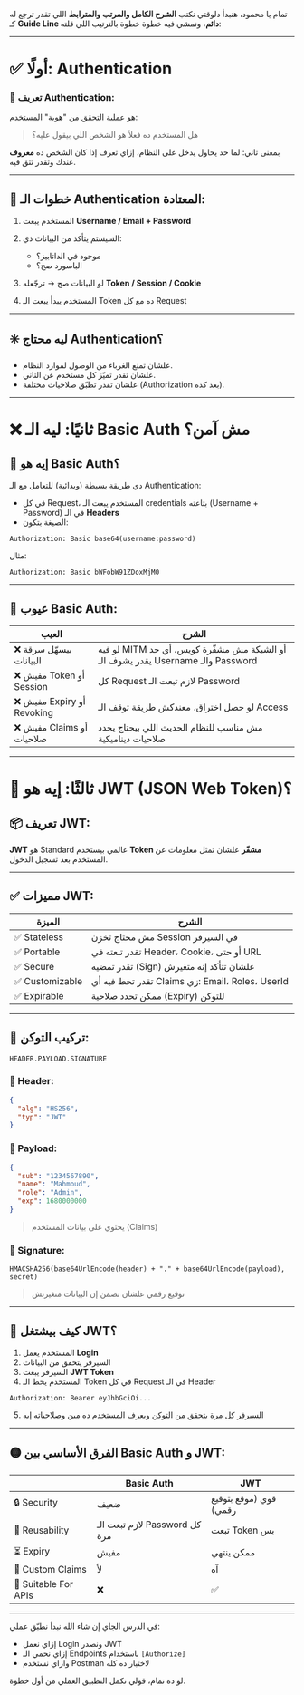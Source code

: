 تمام يا محمود، هنبدأ دلوقتي نكتب **الشرح الكامل والمرتب والمترابط** اللي تقدر ترجع له كـ **Guide Line دائم**، ونمشي فيه خطوة خطوة بالترتيب اللي قلته:

---

# ✅ أولًا: Authentication

### 📌 تعريف Authentication:

هو عملية التحقق من "هوية" المستخدم:

> هل المستخدم ده فعلاً هو الشخص اللي بيقول عليه؟

بمعنى تاني:
لما حد يحاول يدخل على النظام، إزاي تعرف إذا كان الشخص ده **معروف** عندك وتقدر تثق فيه.

---

## 🎯 خطوات الـ Authentication المعتادة:

1. المستخدم يبعت **Username / Email + Password**
2. السيستم يتأكد من البيانات دي:

   * موجود في الداتابيز؟
   * الباسورد صح؟
3. لو البيانات صح → ترجّعله **Token / Session / Cookie**
4. المستخدم يبدأ يبعت الـ Token ده مع كل Request

---

## ✳️ ليه محتاج Authentication؟

* علشان تمنع الغرباء من الوصول لموارد النظام.
* علشان تقدر تميّز كل مستخدم عن التاني.
* علشان تقدر تطبّق صلاحيات مختلفة (Authorization بعد كده).

---

# ❌ ثانيًا: ليه الـ Basic Auth مش آمن؟

## 🧾 إيه هو Basic Auth؟

دي طريقة بسيطة (وبدائية) للتعامل مع الـ Authentication:

* في كل Request، المستخدم يبعت الـ credentials بتاعته (Username + Password) في الـ **Headers**
* الصيغة بتكون:

```http
Authorization: Basic base64(username:password)
```

مثال:

```http
Authorization: Basic bWFobW91ZDoxMjM0
```

---

## 🚨 عيوب Basic Auth:

| العيب                     | الشرح                                                                            |
| ------------------------- | -------------------------------------------------------------------------------- |
| ❌ بيسهّل سرقة البيانات    | لو فيه MITM أو الشبكة مش مشفّرة كويس، أي حد يقدر يشوف الـ Username والـ Password |
| ❌ مفيش Token أو Session   | كل Request لازم تبعت الـ Password                                                |
| ❌ مفيش Expiry أو Revoking | لو حصل اختراق، معندكش طريقة توقف الـ Access                                      |
| ❌ مفيش Claims أو صلاحيات  | مش مناسب للنظام الحديث اللي بيحتاج يحدد صلاحيات ديناميكية                        |

---

# 🔐 ثالثًا: إيه هو JWT (JSON Web Token)؟

## 📦 تعريف JWT:

**JWT** هو Standard عالمي بيستخدم **Token مشفّر** علشان تمثل معلومات عن المستخدم بعد تسجيل الدخول.

---

## ✅ مميزات JWT:

| الميزة         | الشرح                                           |
| -------------- | ----------------------------------------------- |
| ✅ Stateless    | مش محتاج تخزن Session في السيرفر                |
| ✅ Portable     | تقدر تبعته في Header، Cookie، أو حتى URL        |
| ✅ Secure       | تقدر تمضيه (Sign) علشان تتأكد إنه متغيرش        |
| ✅ Customizable | تقدر تحط فيه أي Claims زي: Email، Roles، UserId |
| ✅ Expirable    | ممكن تحدد صلاحية (Expiry) للتوكن                |

---

## 📐 تركيب التوكن:

```text
HEADER.PAYLOAD.SIGNATURE
```

### 🔹 Header:

```json
{
  "alg": "HS256",
  "typ": "JWT"
}
```

### 🔹 Payload:

```json
{
  "sub": "1234567890",
  "name": "Mahmoud",
  "role": "Admin",
  "exp": 1680000000
}
```

> يحتوي على بيانات المستخدم (Claims)

### 🔹 Signature:

```text
HMACSHA256(base64UrlEncode(header) + "." + base64UrlEncode(payload), secret)
```

> توقيع رقمي علشان تضمن إن البيانات متغيرتش

---

## 🔁 كيف بيشتغل JWT؟

1. المستخدم يعمل **Login**
2. السيرفر يتحقق من البيانات
3. السيرفر يبعت **JWT Token**
4. المستخدم يحط الـ Token في كل Request في الـ Header

```http
Authorization: Bearer eyJhbGciOi...
```

5. السيرفر كل مرة يتحقق من التوكن ويعرف المستخدم ده مين وصلاحياته إيه

---

## 🟡 الفرق الأساسي بين Basic Auth و JWT:

|                      | Basic Auth                    | JWT                    |
| -------------------- | ----------------------------- | ---------------------- |
| 🔒 Security          | ضعيف                          | قوي (موقع بتوقيع رقمي) |
| 🔁 Reusability       | لازم تبعت الـ Password كل مرة | تبعت Token بس          |
| ⏳ Expiry             | مفيش                          | ممكن ينتهي             |
| 🔐 Custom Claims     | لأ                            | آه                     |
| 🎯 Suitable For APIs | ❌                             | ✅                      |

---

في الدرس الجاي إن شاء الله نبدأ نطبّق عملي:

* إزاي نعمل Login ونصدر JWT
* إزاي نحمي الـ Endpoints باستخدام `[Authorize]`
* وازاي نستخدم Postman لاختبار ده كله

لو ده تمام، قولي نكمل التطبيق العملي من أول خطوة.
